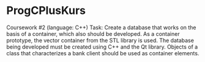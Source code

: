 # ProgCPlusKurs
Coursework #2 (language: C++)
Task: Create a database that works on the basis of a container, which also should be developed. As a container prototype, the vector container from the STL library is used. The database being developed must be created using C++ and the Qt library. Objects of a class that characterizes a bank client should be used as container elements.

